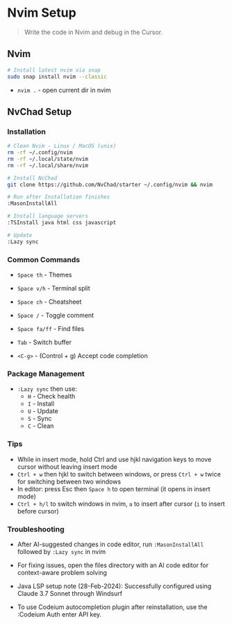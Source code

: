 # Nvim Setup

> Write the code in Nvim and debug in the Cursor.

## Nvim

```bash
# Install latest nvim via snap
sudo snap install nvim --classic
```
- `nvim .` - open current dir in nvim

## NvChad Setup

<!-- Section Separator -->

### Installation

```bash
# Clean Nvim - Linux / MacOS (unix)
rm -rf ~/.config/nvim
rm -rf ~/.local/state/nvim
rm -rf ~/.local/share/nvim

# Install NcChad
git clone https://github.com/NvChad/starter ~/.config/nvim && nvim

# Run after Installation finishes
:MasonInstallAll

# Install language servers
:TSInstall java html css javascript

# Update
:Lazy sync
```

### Common Commands

- `Space th` - Themes
- `Space v/h` - Terminal split
- `Space ch` - Cheatsheet
- `Space /` - Toggle comment
- `Space fa/ff` - Find files
- `Tab` - Switch buffer

- `<C-g>` - (Control + g) Accept code completion

### Package Management

- `:Lazy sync` then use:
  - `H` - Check health
  - `I` - Install
  - `U` - Update
  - `S` - Sync
  - `C` - Clean

### Tips

- While in insert mode, hold Ctrl and use hjkl navigation keys to move cursor without leaving insert mode
- `Ctrl + w` then hjkl to switch between windows, or press `Ctrl + w` twice for switching between two windows
- In editor: press Esc then `Space h` to open terminal (it opens in insert mode)
- `Ctrl + h/l` to switch windows in nvim, `a` to insert after cursor (`i` to insert before cursor)

### Troubleshooting

- After AI-suggested changes in code editor, run `:MasonInstallAll` followed by `:Lazy sync` in nvim
- For fixing issues, open the files directory with an AI code editor for context-aware problem solving
- Java LSP setup note (28-Feb-2024): Successfully configured using Claude 3.7 Sonnet through Windsurf

- To use Codeium autocompletion plugin after reinstallation, use the :Codeium Auth enter API key.
